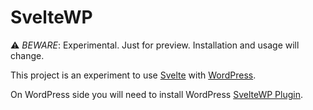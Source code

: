 # SvelteWP

⚠️ *BEWARE*: Experimental. Just for preview. Installation and usage will change.

This project is an experiment to use [Svelte](https://svelte.dev/) with [WordPress](https://wordpress.org/).

On WordPress side you will need to install WordPress [SvelteWP Plugin](https://github.com/ddon/SvelteWP-plugin).
